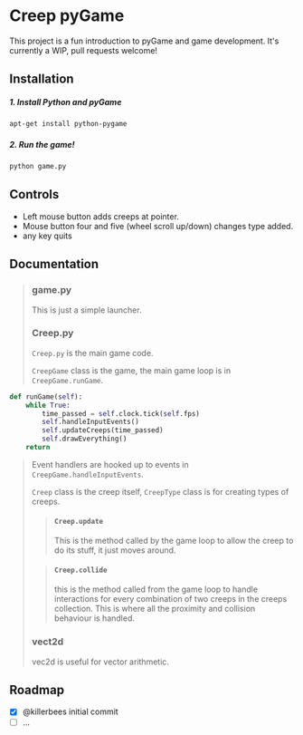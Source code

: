 # Creep pyGame

This project is a fun introduction to pyGame and game development. It's currently a WIP, pull requests welcome!

## Installation

##### 1. Install Python and pyGame
```bash
apt-get install python-pygame
```
##### 2. Run the game!
```bash
python game.py
```

## Controls

 - Left mouse button adds creeps at pointer.
 - Mouse button four and five (wheel scroll up/down) changes type added.
 - any key quits

## Documentation
>### game.py
>This is just a simple launcher.
>
>
>### Creep.py
> `Creep.py` is the main game code.
>
> `CreepGame` class is the game, the main game loop is in `CreepGame.runGame`. 
```python
def runGame(self):
	while True:
	    time_passed = self.clock.tick(self.fps)
	    self.handleInputEvents()
	    self.updateCreeps(time_passed)
	    self.drawEverything()
	return	
```
>
> Event handlers are hooked up to events in `CreepGame.handleInputEvents`.
>
> `Creep` class is the creep itself, `CreepType` class is for creating types of creeps.
>
>>#### `Creep.update`
>>This is the method called by the game loop to allow the creep to do its stuff, it just moves around.
>    
>>#### `Creep.collide`
>>this is the method called from the game loop to handle interactions for every combination of two creeps in the creeps collection. This is where all the proximity and collision behaviour is handled.
>
>### vect2d
> vec2d is useful for vector arithmetic.

## Roadmap
 - [x] @killerbees initial commit
 - [ ] ...
